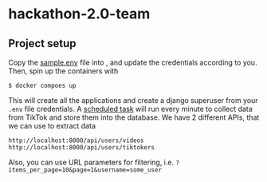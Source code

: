 # hackathon-2.0-team

## Project setup

Copy the [sample.env](./sample.env) file into [](./.env), and update the
credentials according to you. Then, spin up the containers with

```
$ docker compoes up
```

This will create all the applications and create a django superuser from your
`.env` file credentials. A [scheduled task](./users/tasks.py) will run every
minute to collect data from TikTok and store them into the database.
We have 2 different APIs, that we can use to extract data

```
http://localhost:8000/api/users/videos
http://localhost:8000/api/users/tiktokers
```

Also, you can use URL parameters for filtering,
i.e. `?items_per_page=10&page=1&username=some_user`